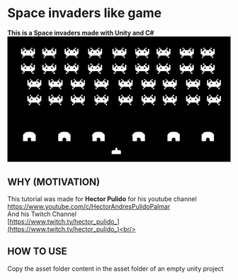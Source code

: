 # Space invaders like game
<b>This is a Space invaders made with Unity and C#</b>
![Banner](img/img.gif)

## WHY (MOTIVATION)
This tutorial was made for <b>Hector Pulido</b> for his youtube channel <br/>
https://www.youtube.com/c/HectorAndresPulidoPalmar <br/>
And his Twitch Channel<br/>
[https://www.twitch.tv/hector_pulido_](https://www.twitch.tv/hector_pulido_)<br/>

## HOW TO USE
Copy the asset folder content in the asset folder of an empty unity project